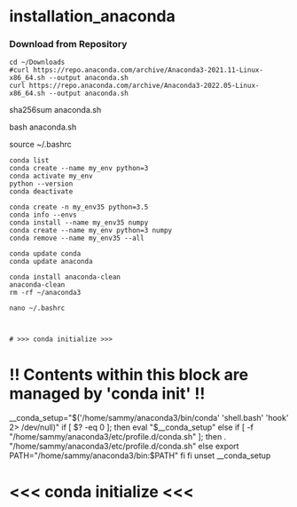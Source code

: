 # installation_anaconda



### Download from Repository ###
```
cd ~/Downloads
#curl https://repo.anaconda.com/archive/Anaconda3-2021.11-Linux-x86_64.sh --output anaconda.sh
curl https://repo.anaconda.com/archive/Anaconda3-2022.05-Linux-x86_64.sh --output anaconda.sh
```

sha256sum anaconda.sh

bash anaconda.sh

source ~/.bashrc

	conda list
	conda create --name my_env python=3
	conda activate my_env
	python --version
	conda deactivate

	conda create -n my_env35 python=3.5
	conda info --envs
	conda install --name my_env35 numpy
	conda create --name my_env python=3 numpy
	conda remove --name my_env35 --all

	conda update conda
	conda update anaconda

	conda install anaconda-clean
	anaconda-clean
	rm -rf ~/anaconda3

	nano ~/.bashrc



	# >>> conda initialize >>>
# !! Contents within this block are managed by 'conda init' !!
__conda_setup="$('/home/sammy/anaconda3/bin/conda' 'shell.bash' 'hook' 2> /dev/null)"
if [ $? -eq 0 ]; then
    eval "$__conda_setup"
else
    if [ -f "/home/sammy/anaconda3/etc/profile.d/conda.sh" ]; then
        . "/home/sammy/anaconda3/etc/profile.d/conda.sh"
    else
        export PATH="/home/sammy/anaconda3/bin:$PATH"
    fi
fi
unset __conda_setup
# <<< conda initialize <<<

